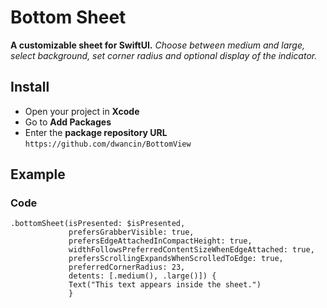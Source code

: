 # Bottom Sheet
**A customizable sheet for SwiftUI.** 
*Choose between medium and large, select background, set corner radius and optional display of the indicator.*

## Install
- Open your project in **Xcode**
- Go to **Add Packages**
- Enter the **package repository URL** 
`https://github.com/dwancin/BottomView`




## Example

### Code
```` 
.bottomSheet(isPresented: $isPresented, 
             prefersGrabberVisible: true, 
             prefersEdgeAttachedInCompactHeight: true, 
             widthFollowsPreferredContentSizeWhenEdgeAttached: true, 
             prefersScrollingExpandsWhenScrolledToEdge: true, 
             preferredCornerRadius: 23, 
             detents: [.medium(), .large()]) {
             Text("This text appears inside the sheet.")                           
             }
```` 
